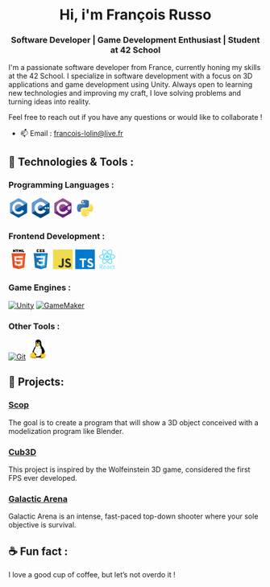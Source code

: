 <h1 align="center">Hi, i'm François Russo</h1>

<h3 align="center">Software Developer | Game Development Enthusiast | Student at 42 School</h3>

I'm a passionate software developer from France, currently honing my skills at the 42 School. I specialize in software development with a focus on 3D applications and game development using Unity. Always open to learning new technologies and improving my craft, I love solving problems and turning ideas into reality.

Feel free to reach out if you have any questions or would like to collaborate !

- 📫 Email : francois-lolin@live.fr

## 🔧 Technologies & Tools :

### Programming Languages :
<a href="https://www.cprogramming.com/"><img src="https://raw.githubusercontent.com/devicons/devicon/master/icons/c/c-original.svg" alt="C" width="40" height="40"/></a>
<a href="https://www.w3schools.com/cpp/"><img src="https://raw.githubusercontent.com/devicons/devicon/master/icons/cplusplus/cplusplus-original.svg" alt="C++" width="40" height="40"/></a>
<a href="https://www.w3schools.com/cs/"><img src="https://raw.githubusercontent.com/devicons/devicon/master/icons/csharp/csharp-original.svg" alt="C#" width="40" height="40"/></a>
<a href="https://www.python.org/"><img src="https://raw.githubusercontent.com/devicons/devicon/master/icons/python/python-original.svg" alt="Python" width="40" height="40"/></a>

### Frontend Development :
<a href="https://www.w3.org/html/"><img src="https://raw.githubusercontent.com/devicons/devicon/master/icons/html5/html5-original-wordmark.svg" alt="HTML5" width="40" height="40"/></a>
<a href="https://www.w3schools.com/css/"><img src="https://raw.githubusercontent.com/devicons/devicon/master/icons/css3/css3-original-wordmark.svg" alt="CSS3" width="40" height="40"/></a>
<a href="https://developer.mozilla.org/en-US/docs/Web/JavaScript"><img src="https://raw.githubusercontent.com/devicons/devicon/master/icons/javascript/javascript-original.svg" alt="JavaScript" width="40" height="40"/></a>
<a href="https://www.typescriptlang.org/"><img src="https://raw.githubusercontent.com/devicons/devicon/master/icons/typescript/typescript-original.svg" alt="TypeScript" width="40" height="40"/></a>
<a href="https://reactjs.org/"><img src="https://raw.githubusercontent.com/devicons/devicon/master/icons/react/react-original-wordmark.svg" alt="React" width="40" height="40"/></a>

### Game Engines :
<a href="https://unity.com/"><img src="https://www.vectorlogo.zone/logos/unity3d/unity3d-icon.svg" alt="Unity" width="40" height="40"/></a>
<a href="https://gamemaker.io/en/"><img src="https://github.com/user-attachments/assets/1c658b8b-e2f6-4158-b8e2-456acd7b608c" alt="GameMaker" width="40" height="40"/></a>

### Other Tools :
<a href="https://git-scm.com/"><img src="https://www.vectorlogo.zone/logos/git-scm/git-scm-icon.svg" alt="Git" width="40" height="40"/></a>
<a href="https://www.linux.org/"><img src="https://raw.githubusercontent.com/devicons/devicon/master/icons/linux/linux-original.svg" alt="Linux" width="40" height="40"/></a>

## 🚀 Projects:
### [Scop](https://github.com/LolinEagle/scop)
The goal is to create a program that will show a 3D object conceived with a modelization program like Blender.

### [Cub3D](https://github.com/LolinEagle/Cub3D)
This project is inspired by the Wolfeinstein 3D game, considered the first FPS ever developed.

### [Galactic Arena](https://github.com/LolinEagle/Project_Galactic_Arena)
Galactic Arena is an intense, fast-paced top-down shooter where your sole objective is survival.

## ☕ Fun fact :
I love a good cup of coffee, but let’s not overdo it !
